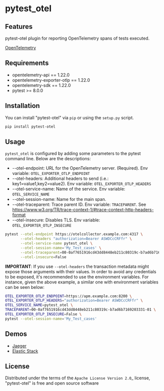 # pytest_otel

## Features

pytest-otel plugin for reporting OpenTelemetry spans of tests executed.

[OpenTelemetry](https://opentelemetry.io/docs/)

## Requirements

* opentelemetry-api == 1.22.0
* opentelemetry-exporter-otlp == 1.22.0
* opentelemetry-sdk == 1.22.0
* pytest >= 8.0.0

## Installation

You can install "pytest-otel" via `pip` or using the `setup.py` script.

```bash
pip install pytest-otel
```

## Usage

`pytest_otel` is configured by adding some parameters to the pytest command line. Below are the descriptions:

* --otel-endpoint: URL for the OpenTelemetry server. (Required). Env variable: `OTEL_EXPORTER_OTLP_ENDPOINT`
* --otel-headers: Additional headers to send (i.e.: key1=value1,key2=value2). Env variable: `OTEL_EXPORTER_OTLP_HEADERS`
* --otel-service-name: Name of the service. Env variable: `OTEL_SERVICE_NAME`
* --otel-session-name: Name for the main span.
* --otel-traceparent: Trace parent ID. Env variable: `TRACEPARENT`. See https://www.w3.org/TR/trace-context-1/#trace-context-http-headers-format
* --otel-insecure: Disables TLS. Env variable: `OTEL_EXPORTER_OTLP_INSECURE`

```bash
pytest --otel-endpoint https://otelcollector.example.com:4317 \
       --otel-headers "authorization=Bearer ASWDCcCRFfr" \
       --otel-service-name pytest_otel \
       --otel-session-name='My_Test_cases' \
       --otel-traceparent=00-0af7651916cd43dd8448eb211c80319c-b7ad6b7169203331-01 \
       --otel-insecure=False
```

**IMPORTANT**: If you use `--otel-headers` the transaction metadata might expose those arguments
with their values. In order to avoid any credentials to be exposed, it's recommended to use the environment variables.
For instance, given the above example, a similar one with environment variables can be seen below:

```bash
OTEL_EXPORTER_OTLP_ENDPOINT=https://apm.example.com:8200 \
OTEL_EXPORTER_OTLP_HEADERS="authorization=Bearer ASWDCcCRFfr" \
OTEL_SERVICE_NAME=pytest_otel \
TRACEPARENT=00-0af7651916cd43dd8448eb211c80319c-b7ad6b7169203331-01 \
OTEL_EXPORTER_OTLP_INSECURE=False \
pytest --otel-session-name='My_Test_cases'
```

## Demos

* [Jaeger](https://github.com/kuisathaverat/pytest_otel/blob/main/docs/demos/jaeger/README.md)
* [Elastic Stack](https://github.com/kuisathaverat/pytest_otel/blob/main/docs/demos/elastic/README.md)

## License

Distributed under the terms of the `Apache License Version 2.0`_ license, "pytest-otel" is free and open source software
